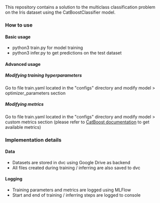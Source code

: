 This repository contains a solution to the multiclass classification problem on the Iris dataset using the CatBoostClassifier model.

### How to use

#### Basic usage
- python3 train.py for model training
- python3 infer.py to get predictions on the test dataset

#### Advanced usage

##### Modifying training hyperparameters
Go to file train.yaml located in the "configs" directory and modify model > optimizer_parameters section
##### Modifying metrics
Go to file train.yaml located in the "configs" directory and modify model > custom metrics section (please refer to [CatBoost documentation](https://catboost.ai/en/docs/concepts/loss-functions-multiclassification) to get available metrics)


### Implementation details

#### Data
- Datasets are stored in dvc using Google Drive as backend
- All files created during training / inferring are also saved to dvc

#### Logging
- Training parameters and metrics are logged using MLFlow
- Start and end of training / inferring steps are logged to console
  
